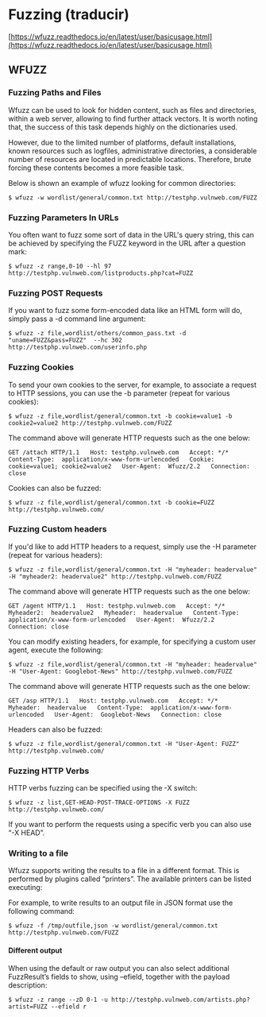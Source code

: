 # Fuzzing \(traducir\)

[https://wfuzz.readthedocs.io/en/latest/user/basicusage.html](https://wfuzz.readthedocs.io/en/latest/user/basicusage.html)

## **WFUZZ**

### **Fuzzing Paths and Files**

Wfuzz can be used to look for hidden content, such as files and directories, within a web server, allowing to find further attack vectors. It is worth noting that, the success of this task depends highly on the dictionaries used.

However, due to the limited number of platforms, default installations, known resources such as logfiles, administrative directories, a considerable number of resources are located in predictable locations. Therefore, brute forcing these contents becomes a more feasible task.

Below is shown an example of wfuzz looking for common directories:

`$ wfuzz -w wordlist/general/common.txt http://testphp.vulnweb.com/FUZZ`

### **Fuzzing Parameters In URLs**

You often want to fuzz some sort of data in the URL's query string, this can be achieved by specifying the FUZZ keyword in the URL after a question mark:

`$ wfuzz -z range,0-10 --hl 97 http://testphp.vulnweb.com/listproducts.php?cat=FUZZ`

### Fuzzing POST Requests

If you want to fuzz some form-encoded data like an HTML form will do, simply pass a -d command line argument:

`$ wfuzz -z file,wordlist/others/common_pass.txt -d "uname=FUZZ&pass=FUZZ"  --hc 302 http://testphp.vulnweb.com/userinfo.php`

### **Fuzzing Cookies**

To send your own cookies to the server, for example, to associate a request to HTTP sessions, you can use the -b parameter \(repeat for various cookies\):

`$ wfuzz -z file,wordlist/general/common.txt -b cookie=value1 -b cookie2=value2 http://testphp.vulnweb.com/FUZZ`

The command above will generate HTTP requests such as the one below:

`GET /attach HTTP/1.1  
Host: testphp.vulnweb.com  
Accept: */*  
Content-Type:  application/x-www-form-urlencoded  
Cookie:  cookie=value1; cookie2=value2  
User-Agent:  Wfuzz/2.2  
Connection: close`

Cookies can also be fuzzed:

`$ wfuzz -z file,wordlist/general/common.txt -b cookie=FUZZ http://testphp.vulnweb.com/`

### Fuzzing Custom headers

If you'd like to add HTTP headers to a request, simply use the -H parameter \(repeat for various headers\):

`$ wfuzz -z file,wordlist/general/common.txt -H "myheader: headervalue" -H "myheader2: headervalue2" http://testphp.vulnweb.com/FUZZ`

The command above will generate HTTP requests such as the one below:

`GET /agent HTTP/1.1  
Host: testphp.vulnweb.com  
Accept: */*  
Myheader2:  headervalue2  
Myheader:  headervalue  
Content-Type:  application/x-www-form-urlencoded  
User-Agent:  Wfuzz/2.2  
Connection: close`  


You can modify existing headers, for example, for specifying a custom user agent, execute the following:

`$ wfuzz -z file,wordlist/general/common.txt -H "myheader: headervalue" -H "User-Agent: Googlebot-News" http://testphp.vulnweb.com/FUZZ`

The command above will generate HTTP requests such as the one below:

`GET /asp HTTP/1.1  
Host: testphp.vulnweb.com  
Accept: */*  
Myheader:  headervalue  
Content-Type:  application/x-www-form-urlencoded  
User-Agent:  Googlebot-News  
Connection: close`

Headers can also be fuzzed:

`$ wfuzz -z file,wordlist/general/common.txt -H "User-Agent: FUZZ" http://testphp.vulnweb.com/`

### **Fuzzing HTTP Verbs**

HTTP verbs fuzzing can be specified using the -X switch:

`$ wfuzz -z list,GET-HEAD-POST-TRACE-OPTIONS -X FUZZ http://testphp.vulnweb.com/` 

If you want to perform the requests using a specific verb you can also use “-X HEAD”.

### **Writing to a file**

Wfuzz supports writing the results to a file in a different format. This is performed by plugins called “printers”. The available printers can be listed executing:

For example, to write results to an output file in JSON format use the following command:

`$ wfuzz -f /tmp/outfile,json -w wordlist/general/common.txt http://testphp.vulnweb.com/FUZZ` 

#### **Different output**

When using the default or raw output you can also select additional FuzzResult’s fields to show, using –efield, together with the payload description:

`$ wfuzz -z range --zD 0-1 -u http://testphp.vulnweb.com/artists.php?artist=FUZZ --efield r`


